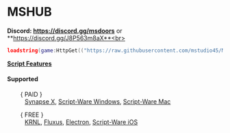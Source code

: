 # MSHUB
**Discord: https://discord.gg/msdoors** or **https://discord.gg/J8P563m8aX**<br>
```lua
loadstring(game:HttpGet(("https://raw.githubusercontent.com/mstudio45/MSDOORS/main/MSHUB_Loader.lua"),true))()
```
**[Script Features](https://github.com/mstudio45/MSDOORS/blob/main/Script%20Features.md)**<br>

#### Supported
⠀⠀⠀{ PAID }<br>
⠀⠀⠀⠀[Synapse X](https://x.synapse.to), [Script-Ware Windows](https://script-ware.com), [Script-Ware Mac](https://script-ware.com)<br>

⠀⠀⠀{ FREE }<br>
⠀⠀⠀⠀[KRNL](https://krnl.place), [Fluxus](https://fluxteam.net), [Electron](https://ryos.lol), [Script-Ware iOS](https://script-ware.com/ios)<br>
